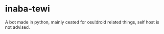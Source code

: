 # inaba-tewi

A bot made in python, mainly ceated for osu!droid related things, self host is not advised.
